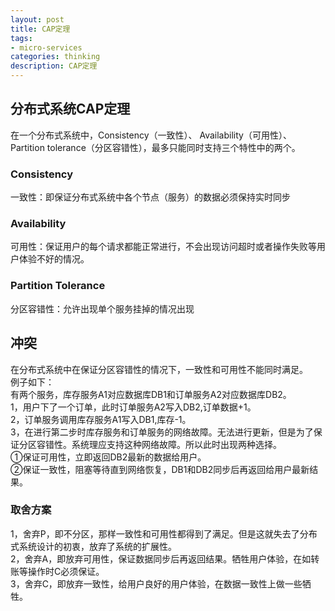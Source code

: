 ```yaml
---
layout: post
title: CAP定理
tags:
- micro-services
categories: thinking
description: CAP定理
---
```

## 分布式系统CAP定理  
在一个分布式系统中，Consistency（一致性）、 Availability（可用性）、Partition tolerance（分区容错性），最多只能同时支持三个特性中的两个。  

<!-- more -->

### Consistency  
一致性：即保证分布式系统中各个节点（服务）的数据必须保持实时同步
### Availability  
可用性：保证用户的每个请求都能正常进行，不会出现访问超时或者操作失败等用户体验不好的情况。  
### Partition Tolerance  
分区容错性：允许出现单个服务挂掉的情况出现  
## 冲突  
在分布式系统中在保证分区容错性的情况下，一致性和可用性不能同时满足。  
例子如下：  
有两个服务，库存服务A1对应数据库DB1和订单服务A2对应数据库DB2。  
1，用户下了一个订单，此时订单服务A2写入DB2,订单数据+1。  
2，订单服务调用库存服务A1写入DB1,库存-1。  
3，在进行第二步时库存服务和订单服务的网络故障。无法进行更新，但是为了保证分区容错性。系统理应支持这种网络故障。所以此时出现两种选择。  
①保证可用性，立即返回DB2最新的数据给用户。  
②保证一致性，阻塞等待直到网络恢复，DB1和DB2同步后再返回给用户最新结果。  
### 取舍方案
1，舍弃P，即不分区，那样一致性和可用性都得到了满足。但是这就失去了分布式系统设计的初衷，放弃了系统的扩展性。  
2，舍弃A，即放弃可用性，保证数据同步后再返回结果。牺牲用户体验，在如转账等操作时C必须保证。  
3，舍弃C，即放弃一致性，给用户良好的用户体验，在数据一致性上做一些牺牲。

